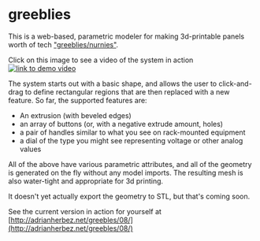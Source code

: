 # greeblies
This is a web-based, parametric modeler for making 3d-printable panels worth of tech ["greeblies/nurnies"](https://en.wikipedia.org/wiki/Greeble).

Click on this image to see a video of the system in action
[![link to demo video](https://img.youtube.com/vi/WRCzxcN5BWo/0.jpg)](https://www.youtube.com/watch?v=WRCzxcN5BWo)

The system starts out with a basic shape, and allows the user to click-and-drag to define rectangular regions that are then replaced with a new feature. So far, the supported features are:

- An extrusion (with beveled edges)
- an array of buttons (or, with a negative extrude amount, holes)
- a pair of handles similar to what you see on rack-mounted equipment
- a dial of the type you might see representing voltage or other analog values

All of the above have various parametric attributes, and all of the geometry is generated on the fly without any model imports. The resulting mesh is also water-tight and appropriate for 3d printing.

It doesn't yet actually export the geometry to STL, but that's coming soon.

See the current version in action for yourself at [http://adrianherbez.net/greebles/08/](http://adrianherbez.net/greebles/08/)


